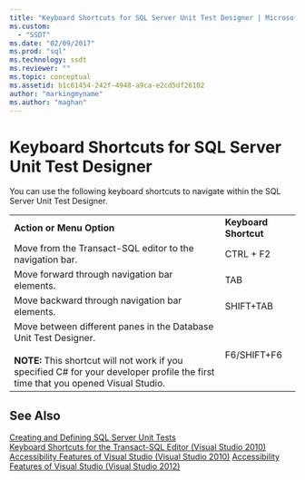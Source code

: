 ```yaml
---
title: "Keyboard Shortcuts for SQL Server Unit Test Designer | Microsoft Docs"
ms.custom: 
  - "SSDT"
ms.date: "02/09/2017"
ms.prod: "sql"
ms.technology: ssdt
ms.reviewer: ""
ms.topic: conceptual
ms.assetid: b1c61454-242f-4948-a9ca-e2cd5df26102
author: "markingmyname"
ms.author: "maghan"
---
```

# Keyboard Shortcuts for SQL Server Unit Test Designer
You can use the following keyboard shortcuts to navigate within the SQL Server Unit Test Designer.  
  
|||  
|-|-|  
|**Action or Menu Option**|**Keyboard Shortcut**|  
|Move from the Transact\-SQL editor to the navigation bar.|CTRL + F2|  
|Move forward through navigation bar elements.|TAB|  
|Move backward through navigation bar elements.|SHIFT+TAB|  
|Move between different panes in the Database Unit Test Designer.<br /><br />**NOTE:** This shortcut will not work if you specified C# for your developer profile the first time that you opened Visual Studio.|F6/SHIFT+F6|  
  
## See Also  
[Creating and Defining SQL Server Unit Tests](../ssdt/creating-and-defining-sql-server-unit-tests.md)  
[Keyboard Shortcuts for the Transact-SQL Editor (Visual Studio 2010)](https://go.microsoft.com/fwlink/?LinkId=160735)  
[Accessibility Features of Visual Studio (Visual Studio 2010)](https://msdn.microsoft.com/library/y4b5z3y3(VS.90).aspx)  
[Accessibility Features of Visual Studio (Visual Studio 2012)](https://msdn.microsoft.com/library/y4b5z3y3.aspx)  
  
